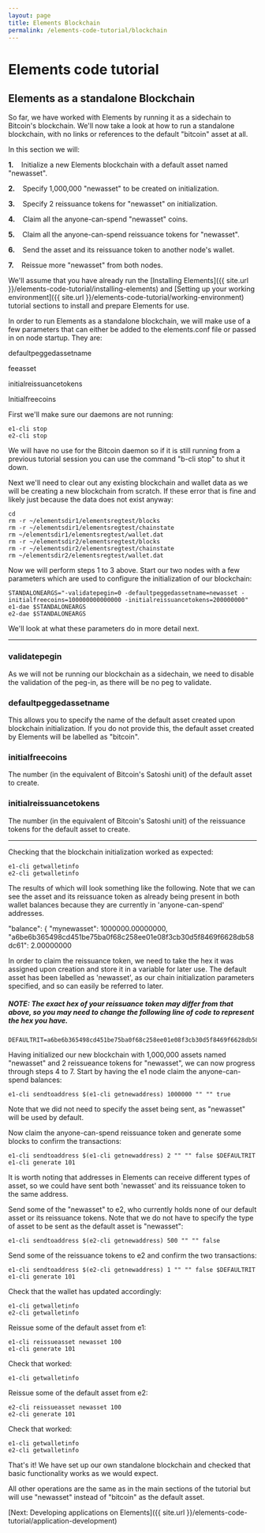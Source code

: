 ```yaml
---
layout: page
title: Elements Blockchain
permalink: /elements-code-tutorial/blockchain
---
```


# Elements code tutorial

## Elements as a standalone Blockchain

So far, we have worked with Elements by running it as a sidechain to Bitcoin's blockchain. We'll now take a look at how to run a standalone blockchain, with no links or references to the default "bitcoin" asset at all. 

In this section we will:

**1.**&nbsp;&nbsp;&nbsp;&nbsp;Initialize a new Elements blockchain with a default asset named "newasset".

**2.**&nbsp;&nbsp;&nbsp;&nbsp;Specify 1,000,000 "newasset" to be created on initialization. 

**3.**&nbsp;&nbsp;&nbsp;&nbsp;Specify 2 reissuance tokens for "newasset" on initialization.

**4.**&nbsp;&nbsp;&nbsp;&nbsp;Claim all the anyone-can-spend "newasset" coins. 

**5.**&nbsp;&nbsp;&nbsp;&nbsp;Claim all the anyone-can-spend reissuance tokens for "newasset".

**6.**&nbsp;&nbsp;&nbsp;&nbsp;Send the asset and its reissuance token to another node's wallet.

**7.**&nbsp;&nbsp;&nbsp;&nbsp;Reissue more "newasset" from both nodes.

We'll assume that you have already run the [Installing Elements]({{ site.url }}/elements-code-tutorial/installing-elements) and [Setting up your working environment]({{ site.url }}/elements-code-tutorial/working-environment) tutorial sections to install and prepare Elements for use.
   
In order to run Elements as a standalone blockchain, we will make use of a few parameters that can either be added to the elements.conf file or passed in on node startup. They are:

<div class="console-output">defaultpeggedassetname

feeasset

initialreissuancetokens

Initialfreecoins
</div>

First we'll make sure our daemons are not running: 

~~~~
e1-cli stop
e2-cli stop
~~~~

We will have no use for the Bitcoin daemon so if it is still running from a previous tutorial session you can use the command "b-cli stop" to shut it down.

Next we'll need to clear out any existing blockchain and wallet data as we will be creating a new blockchain from scratch. If these error that is fine and likely just because the data does not exist anyway:

~~~~
cd 
rm -r ~/elementsdir1/elementsregtest/blocks
rm -r ~/elementsdir1/elementsregtest/chainstate
rm ~/elementsdir1/elementsregtest/wallet.dat
rm -r ~/elementsdir2/elementsregtest/blocks
rm -r ~/elementsdir2/elementsregtest/chainstate
rm ~/elementsdir2/elementsregtest/wallet.dat
~~~~

Now we will perform steps 1 to 3 above. Start our two nodes with a few parameters which are used to configure the initialization of our blockchain:

~~~~
STANDALONEARGS="-validatepegin=0 -defaultpeggedassetname=newasset -initialfreecoins=100000000000000 -initialreissuancetokens=200000000"
e1-dae $STANDALONEARGS
e2-dae $STANDALONEARGS
~~~~

We'll look at what these parameters do in more detail next.

* * * 

### validatepegin
As we will not be running our blockchain as a sidechain, we need to disable the validation of the peg-in, as there will be no peg to validate.

### defaultpeggedassetname
This allows you to specify the name of the default asset created upon blockchain initialization. If you do not provide this, the default asset created by Elements will be labelled as "bitcoin".

### initialfreecoins
The number (in the equivalent of Bitcoin's Satoshi unit) of the default asset to create. 

### initialreissuancetokens
The number (in the equivalent of Bitcoin's Satoshi unit) of the reissuance tokens for the default asset to create. 

* * * 

Checking that the blockchain initialization worked as expected:

~~~~
e1-cli getwalletinfo
e2-cli getwalletinfo
~~~~

The results of which will look something like the following. Note that we can see the asset and its reissuance token as already being present in both wallet balances because they are currently in 'anyone-can-spend' addresses. 

<div class="console-output">"balance": {
    "mynewasset": 1000000.00000000,
    "a6be6b365498cd451be75ba0f68c258ee01e08f3cb30d5f8469f6628db58dc61": 2.00000000
</div>

In order to claim the reissuance token, we need to take the hex it was assigned upon creation and store it in a variable for later use. The default asset has been labelled as 'newasset', as our chain initialization parameters specified, and so can easily be referred to later.

##### NOTE: The exact hex of your reissuance token may differ from that above, so you may need to change the following line of code to represent the hex you have.

~~~~
DEFAULTRIT=a6be6b365498cd451be75ba0f68c258ee01e08f3cb30d5f8469f6628db58dc61
~~~~

Having initialized our new blockchain with 1,000,000 assets named "newasset" and 2 reissueance tokens for "newasset", we can now progress through steps 4 to 7. Start by having the e1 node claim the anyone-can-spend balances:

~~~~
e1-cli sendtoaddress $(e1-cli getnewaddress) 1000000 "" "" true
~~~~

Note that we did not need to specify the asset being sent, as "newasset" will be used by default.

Now claim the anyone-can-spend reissuance token and generate some blocks to confirm the transactions:

~~~~
e1-cli sendtoaddress $(e1-cli getnewaddress) 2 "" "" false $DEFAULTRIT
e1-cli generate 101
~~~~

It is worth noting that addresses in Elements can receive different types of asset, so we could have sent both 'newasset' and its reissuance token to the same address.

Send some of the "newasset" to e2, who currently holds none of our default asset or its reissuance tokens. Note that we do not have to specify the type of asset to be sent as the default asset is "newasset":

~~~~
e1-cli sendtoaddress $(e2-cli getnewaddress) 500 "" "" false 
~~~~

Send some of the reissuance tokens to e2 and confirm the two transactions:

~~~~
e1-cli sendtoaddress $(e2-cli getnewaddress) 1 "" "" false $DEFAULTRIT
e1-cli generate 101
~~~~

Check that the wallet has updated accordingly:

~~~~
e1-cli getwalletinfo
e2-cli getwalletinfo
~~~~

Reissue some of the default asset from e1:

~~~~
e1-cli reissueasset newasset 100
e1-cli generate 101
~~~~

Check that worked:

~~~~
e1-cli getwalletinfo
~~~~

Reissue some of the default asset from e2:

~~~~
e2-cli reissueasset newasset 100
e2-cli generate 101
~~~~

Check that worked:

~~~~
e1-cli getwalletinfo
e2-cli getwalletinfo
~~~~

That's it! We have set up our own standalone blockchain and checked that basic functionality works as we would expect.

All other operations are the same as in the main sections of the tutorial but will use "newasset" instead of "bitcoin" as the default asset.


[Next: Developing applications on Elements]({{ site.url }}/elements-code-tutorial/application-development)

